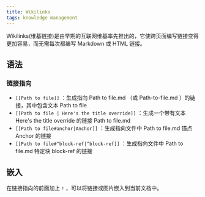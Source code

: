 ```yaml
---
title: Wikilinks
tags: knowledge management
---
```

Wikilinks(维基链接)是由早期的互联网维基率先推出的，它使跨页面编写链接变得更加容易，而无需每次都编写 Markdown 或 HTML 链接。

## 语法
### 链接指向
* `[[Path to file]]` ：生成指向 Path to file.md （或 Path-to-file.md ）的链接，其中包含文本 Path to file
* `[[Path to file | Here's the title override]]` ：生成一个带有文本 Here's the title override 的链接 Path to file.md
* `[[Path to file#anchor|Anchor]]` ：生成指向文件中 Path to file.md 锚点 Anchor 的链接
* `[[Path to file#^block-ref|^block-ref]]` ：生成指向文件中 Path to file.md 特定块 block-ref 的链接

## 嵌入
在链接指向的前面加上 `!` ，可以将链接或图片嵌入到当前文档中。